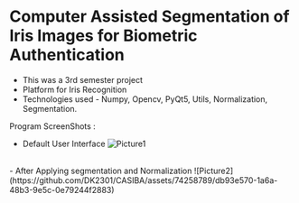 # Computer Assisted Segmentation of Iris Images for Biometric Authentication
- This was a 3rd semester project
- Platform for Iris Recognition
- Technologies used - Numpy, Opencv, PyQt5, Utils, Normalization, Segmentation.

Program ScreenShots :
- Default User Interface
![Picture1](https://github.com/DK2301/CASIBA/assets/74258789/061ef654-446f-4047-b1a8-ff17d3517eab)
<br>
- After Applying segmentation and Normalization
![Picture2](https://github.com/DK2301/CASIBA/assets/74258789/db93e570-1a6a-48b3-9e5c-0e79244f2883)
